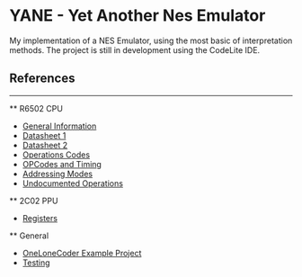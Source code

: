 # YANE - Yet Another Nes Emulator

My implementation of a NES Emulator, using the most basic of interpretation methods.
The project is still in development using the CodeLite IDE.



## References
--------------------------------------
** R6502 CPU

- [General Information](https://en.wikipedia.org/wiki/MOS_Technology_6502)
- [Datasheet 1](https://www.mdawson.net/vic20chrome/cpu/mos_6500_mpu_preliminary_may_1976.pdf)
- [Datasheet 2](http://archive.6502.org/datasheets/rockwell_r650x_r651x.pdf)
- [Operations Codes](http://6502.org/tutorials/6502opcodes.html)
- [OPCodes and Timing](http://nparker.llx.com/a2/opcodes.html)
- [Addressing Modes](http://www.emulator101.com/6502-addressing-modes.html)
- [Undocumented Operations](http://www.oxyron.de/html/opcodes02.html)

** 2C02 PPU
- [Registers](http://wiki.nesdev.com/w/index.php/PPU_registers)


** General
- [OneLoneCoder Example Project](https://github.com/OneLoneCoder/olcNES)
- [Testing](wiki.nesdev.com/w/index.php/Emulator_tests)
